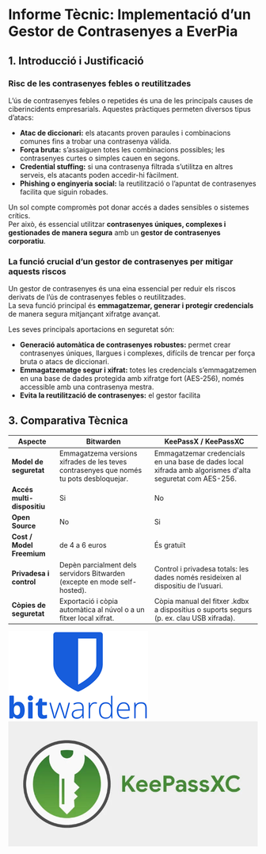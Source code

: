 
# Informe Tècnic: Implementació d’un Gestor de Contrasenyes a EverPia

## 1. Introducció i Justificació

### Risc de les contrasenyes febles o reutilitzades

L’ús de contrasenyes febles o repetides és una de les principals causes de ciberincidents empresarials. Aquestes pràctiques permeten diversos tipus d’atacs:

- **Atac de diccionari:** els atacants proven paraules i combinacions comunes fins a trobar una contrasenya vàlida.  
- **Força bruta:** s’assaiguen totes les combinacions possibles; les contrasenyes curtes o simples cauen en segons.  
- **Credential stuffing:** si una contrasenya filtrada s’utilitza en altres serveis, els atacants poden accedir-hi fàcilment.  
- **Phishing o enginyeria social:** la reutilització o l’apuntat de contrasenyes facilita que siguin robades.

Un sol compte compromès pot donar accés a dades sensibles o sistemes crítics.  
Per això, és essencial utilitzar **contrasenyes úniques, complexes i gestionades de manera segura** amb un **gestor de contrasenyes corporatiu**.

### La funció crucial d’un gestor de contrasenyes per mitigar aquests riscos

Un gestor de contrasenyes és una eina essencial per reduir els riscos derivats de l’ús de contrasenyes febles o reutilitzades.  
La seva funció principal és **emmagatzemar, generar i protegir credencials** de manera segura mitjançant xifratge avançat.

Les seves principals aportacions en seguretat són:

- **Generació automàtica de contrasenyes robustes:** permet crear contrasenyes úniques, llargues i complexes, difícils de trencar per força bruta o atacs de diccionari.  
- **Emmagatzematge segur i xifrat:** totes les credencials s’emmagatzemen en una base de dades protegida amb xifratge fort (AES-256), només accessible amb una contrasenya mestra.  
- **Evita la reutilització de contrasenyes:** el gestor facilita

## 3. Comparativa Tècnica


| Aspecte | Bitwarden | KeePassX / KeePassXC |
| ----- | ----- | ----- |
| **Model de seguretat** | Emmagatzema versions xifrades de les teves contrasenyes que només tu pots desbloquejar. | Emmagatzemar credencials en una base de dades local xifrada amb algorismes d'alta seguretat com AES-256. |
| **Accés multi-dispositiu** | Si | No |
| **Open Source** | No | Si |
| **Cost / Model Freemium** | de 4 a 6 euros | És gratuït |
| **Privadesa i control** | Depèn parcialment dels servidors Bitwarden (excepte en mode self-hosted). | Control i privadesa totals: les dades només resideixen al dispositiu de l’usuari. |
| **Còpies de seguretat** | Exportació i còpia automàtica al núvol o a un fitxer local xifrat. | Còpia manual del fitxer .kdbx a dispositius o suports segurs (p. ex. clau USB xifrada). |

![Bitwarden](/tasca1/img/Bitwarden.png) ![keepassxc](/tasca1/img/keepassxc.jpg) 
